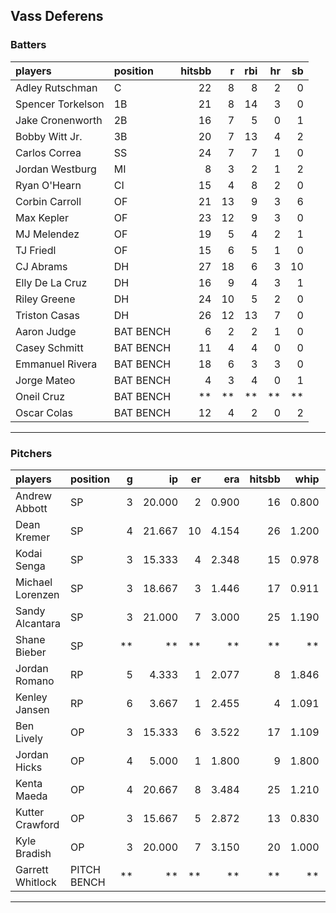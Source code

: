## Vass Deferens

### Batters

 
|players           |position  | hitsbb|  r| rbi| hr| sb| 
|:-----------------|:---------|------:|--:|---:|--:|--:| 
|Adley Rutschman   |C         |     22|  8|   8|  2|  0| 
|Spencer Torkelson |1B        |     21|  8|  14|  3|  0| 
|Jake Cronenworth  |2B        |     16|  7|   5|  0|  1| 
|Bobby Witt Jr.    |3B        |     20|  7|  13|  4|  2| 
|Carlos Correa     |SS        |     24|  7|   7|  1|  0| 
|Jordan Westburg   |MI        |      8|  3|   2|  1|  2| 
|Ryan O'Hearn      |CI        |     15|  4|   8|  2|  0| 
|Corbin Carroll    |OF        |     21| 13|   9|  3|  6| 
|Max Kepler        |OF        |     23| 12|   9|  3|  0| 
|MJ Melendez       |OF        |     19|  5|   4|  2|  1| 
|TJ Friedl         |OF        |     15|  6|   5|  1|  0| 
|CJ Abrams         |DH        |     27| 18|   6|  3| 10| 
|Elly De La Cruz   |DH        |     16|  9|   4|  3|  1| 
|Riley Greene      |DH        |     24| 10|   5|  2|  0| 
|Triston Casas     |DH        |     26| 12|  13|  7|  0| 
|Aaron Judge       |BAT BENCH |      6|  2|   2|  1|  0| 
|Casey Schmitt     |BAT BENCH |     11|  4|   4|  0|  0| 
|Emmanuel Rivera   |BAT BENCH |     18|  6|   3|  3|  0| 
|Jorge Mateo       |BAT BENCH |      4|  3|   4|  0|  1| 
|Oneil Cruz        |BAT BENCH |     **| **|  **| **| **| 
|Oscar Colas       |BAT BENCH |     12|  4|   2|  0|  2| 


* * *

### Pitchers

 
|players          |position    |  g|     ip| er|   era| hitsbb|  whip| so|  w| sv| 
|:----------------|:-----------|--:|------:|--:|-----:|------:|-----:|--:|--:|--:| 
|Andrew Abbott    |SP          |  3| 20.000|  2| 0.900|     16| 0.800| 18|  2|  0| 
|Dean Kremer      |SP          |  4| 21.667| 10| 4.154|     26| 1.200| 19|  1|  0| 
|Kodai Senga      |SP          |  3| 15.333|  4| 2.348|     15| 0.978| 17|  0|  0| 
|Michael Lorenzen |SP          |  3| 18.667|  3| 1.446|     17| 0.911| 17|  2|  0| 
|Sandy Alcantara  |SP          |  3| 21.000|  7| 3.000|     25| 1.190| 19|  1|  0| 
|Shane Bieber     |SP          | **|     **| **|    **|     **|    **| **| **| **| 
|Jordan Romano    |RP          |  5|  4.333|  1| 2.077|      8| 1.846|  3|  0|  2| 
|Kenley Jansen    |RP          |  6|  3.667|  1| 2.455|      4| 1.091|  5|  0|  4| 
|Ben Lively       |OP          |  3| 15.333|  6| 3.522|     17| 1.109| 12|  0|  0| 
|Jordan Hicks     |OP          |  4|  5.000|  1| 1.800|      9| 1.800|  4|  0|  1| 
|Kenta Maeda      |OP          |  4| 20.667|  8| 3.484|     25| 1.210| 30|  0|  0| 
|Kutter Crawford  |OP          |  3| 15.667|  5| 2.872|     13| 0.830| 18|  2|  0| 
|Kyle Bradish     |OP          |  3| 20.000|  7| 3.150|     20| 1.000| 16|  1|  0| 
|Garrett Whitlock |PITCH BENCH | **|     **| **|    **|     **|    **| **| **| **| 


* * *



